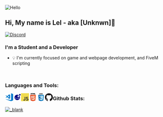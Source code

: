 [discord]: https://discord.gg/4zVqZK7Hbr

![Hello](https://media2.giphy.com/headers/colorful-courier/ammr2uN8JUE3.gif)

## Hi, My name is Lel - aka [Unknwn]👋

[![Discord](https://img.shields.io/discord/780929860754997268?label=Discord&logo=Discord)][discord]


### I'm a Student and a Developer

- 💡 I'm currently focused on game and webpage development, and FiveM scripting

<br />

### Languages and Tools:

<img align="left" alt="Visual Studio Code" width="26px" src="https://raw.githubusercontent.com/github/explore/80688e429a7d4ef2fca1e82350fe8e3517d3494d/topics/visual-studio-code/visual-studio-code.png" />
<img align="left" alt="Lua" width="26px" src="https://raw.githubusercontent.com/github/explore/80688e429a7d4ef2fca1e82350fe8e3517d3494d/topics/lua/lua.png" />
<img align="left" alt="JavaScript" width="26px" src="https://raw.githubusercontent.com/github/explore/80688e429a7d4ef2fca1e82350fe8e3517d3494d/topics/javascript/javascript.png" />
<img align="left" alt="HTML5" width="26px" src="https://raw.githubusercontent.com/github/explore/80688e429a7d4ef2fca1e82350fe8e3517d3494d/topics/html/html.png" />
<img align="left" alt="CSS3" width="26px" src="https://raw.githubusercontent.com/github/explore/80688e429a7d4ef2fca1e82350fe8e3517d3494d/topics/css/css.png" />
<img align="left" alt="GitHub" width="26px" src="https://raw.githubusercontent.com/github/explore/78df643247d429f6cc873026c0622819ad797942/topics/github/github.png" />

### Github Stats:

<a href="https://github.com/Unknown-6666">
  <img align="center" src="https://github-readme-stats.vercel.app/api?username=Unknown-6666&show_icons=true&theme=dark" alt="_blank" />
</a>
